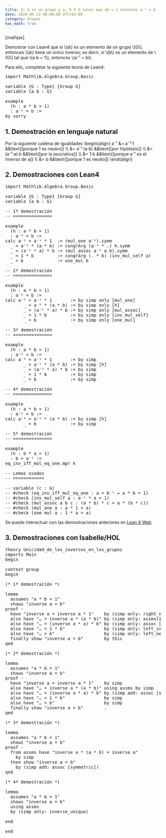 ```yaml
---
title: Si G es un grupo y a, b ∈ G tales que ab = 1 entonces a⁻¹ = b
date: 2024-05-13 06:00:00 UTC+02:00
category: Grupos
has_math: true
---
```


[mathjax]

Demostrar con Lean4 que si \\(a\\) es un elemento de un grupo \\(G\\), entonces \\(a\\) tiene un único inverso; es decir, si \\(b\\) es un elemento de \\(G\\) tal que \\(a·b = 1\\), entonces \\(a⁻¹ = b\\).

Para ello, completar la siguiente teoría de Lean4:

<pre lang="lean">
import Mathlib.Algebra.Group.Basic

variable {G : Type} [Group G]
variable {a b : G}

example
  (h : a * b = 1)
  : a⁻¹ = b :=
by sorry
</pre>
<!--more-->

<h2>1. Demostración en lenguaje natural</h2>

Por la siguiente cadena de igualdades
\\begin{align}
   a⁻¹ &= a⁻¹·1        &&\\text{[porque 1 es neutro]} \\\\
       &= a⁻¹·(a·b)    &&\\text{[por hipótesis]} \\\\
       &= (a⁻¹·a)·b    &&\\text{[por la asociativa]} \\\\
       &= 1·b          &&\\text{[porque a⁻¹ es el inverso de a]} \\\\
       &= b            &&\\text{[porque 1 es neutro]}
\\end{align}

<h2>2. Demostraciones con Lean4</h2>

<pre lang="lean">
import Mathlib.Algebra.Group.Basic

variable {G : Type} [Group G]
variable {a b : G}

-- 1ª demostración
-- ===============

example
  (h : a * b = 1)
  : a⁻¹ = b :=
calc a⁻¹ = a⁻¹ * 1  := (mul_one a⁻¹).symm
  _ = a⁻¹ * (a * b) := congrArg (a⁻¹ * .) h.symm
  _ = (a⁻¹ * a) * b := (mul_assoc a⁻¹ a b).symm
  _ = 1 * b         := congrArg (. * b) (inv_mul_self a)
  _ = b             := one_mul b

-- 2ª demostración
-- ===============

example
  (h : a * b = 1)
  : a⁻¹ = b :=
calc a⁻¹ = a⁻¹ * 1       := by simp only [mul_one]
       _ = a⁻¹ * (a * b) := by simp only [h]
       _ = (a⁻¹ * a) * b := by simp only [mul_assoc]
       _ = 1 * b         := by simp only [inv_mul_self]
       _ = b             := by simp only [one_mul]

-- 3ª demostración
-- ===============

example
  (h : a * b = 1)
  : a⁻¹ = b :=
calc a⁻¹ = a⁻¹ * 1       := by simp
       _ = a⁻¹ * (a * b) := by simp [h]
       _ = (a⁻¹ * a) * b := by simp
       _ = 1 * b         := by simp
       _ = b             := by simp

-- 4ª demostración
-- ===============

example
  (h : a * b = 1)
  : a⁻¹ = b :=
calc a⁻¹ = a⁻¹ * (a * b) := by simp [h]
       _ = b             := by simp

-- 5ª demostración
-- ===============

example
  (h : b * a = 1)
  : b = a⁻¹ :=
eq_inv_iff_mul_eq_one.mpr h

-- Lemas usados
-- ============

-- variable (c : G)
-- #check (eq_inv_iff_mul_eq_one : a = b⁻¹ ↔ a * b = 1)
-- #check (inv_mul_self a : a⁻¹ * a = 1)
-- #check (mul_assoc a b c : (a * b) * c = a * (b * c))
-- #check (mul_one a : a * 1 = a)
-- #check (one_mul a : 1 * a = a)
</pre>

Se puede interactuar con las demostraciones anteriores en [Lean 4 Web](https://live.lean-lang.org/#url=https://raw.githubusercontent.com/jaalonso/Calculemus2/main/src/Unicidad_de_los_inversos_en_los_grupos.lean).

<h2>3. Demostraciones con Isabelle/HOL</h2>

<pre lang="isar">
theory Unicidad_de_los_inversos_en_los_grupos
imports Main
begin

context group
begin

(* 1ª demostración *)

lemma
  assumes "a * b = 1"
  shows "inverse a = b"
proof -
  have "inverse a = inverse a * 1"    by (simp only: right_neutral)
  also have "… = inverse a * (a * b)" by (simp only: assms(1))
  also have "… = (inverse a * a) * b" by (simp only: assoc [symmetric])
  also have "… = 1 * b"               by (simp only: left_inverse)
  also have "… = b"                   by (simp only: left_neutral)
  finally show "inverse a = b"        by this
qed

(* 2ª demostración *)

lemma
  assumes "a * b = 1"
  shows "inverse a = b"
proof -
  have "inverse a = inverse a * 1"    by simp
  also have "… = inverse a * (a * b)" using assms by simp
  also have "… = (inverse a * a) * b" by (simp add: assoc [symmetric])
  also have "… = 1 * b"               by simp
  also have "… = b"                   by simp
  finally show "inverse a = b"        .
qed

(* 3ª demostración *)

lemma
  assumes "a * b = 1"
  shows "inverse a = b"
proof -
  from assms have "inverse a * (a * b) = inverse a"
    by simp
  then show "inverse a = b"
    by (simp add: assoc [symmetric])
qed

(* 4ª demostración *)

lemma
  assumes "a * b = 1"
  shows "inverse a = b"
  using assms
  by (simp only: inverse_unique)

end

end
</pre>
